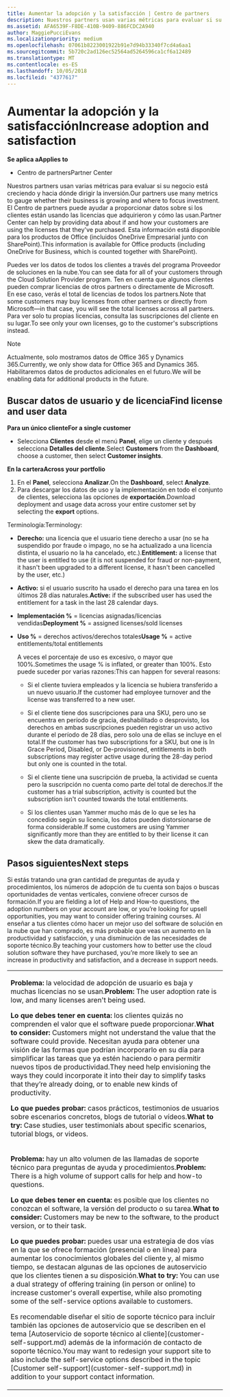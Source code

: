 ```yaml
---
title: Aumentar la adopción y la satisfacción | Centro de partners
description: Nuestros partners usan varias métricas para evaluar si su negocio está creciendo y hacia dónde dirigir la inversión. El Centro de partners puede ayudar a proporcionar datos sobre si los clientes están usando las licencias que adquirieron y cómo las usan.
ms.assetid: AFA6539F-F8DE-410B-9409-886FCDC2A940
author: MaggiePucciEvans
ms.localizationpriority: medium
ms.openlocfilehash: 07061b8223001922b91e7d94b33340f7cd4a6aa1
ms.sourcegitcommit: 5b720c2ad126ec52564ad5264596ca1cf6a12489
ms.translationtype: MT
ms.contentlocale: es-ES
ms.lasthandoff: 10/05/2018
ms.locfileid: "4377617"
---
```

# <a name="increase-adoption-and-satisfaction"></a><span data-ttu-id="37e56-104">Aumentar la adopción y la satisfacción</span><span class="sxs-lookup"><span data-stu-id="37e56-104">Increase adoption and satisfaction</span></span>

**<span data-ttu-id="37e56-105">Se aplica a</span><span class="sxs-lookup"><span data-stu-id="37e56-105">Applies to</span></span>**

-  <span data-ttu-id="37e56-106">Centro de partners</span><span class="sxs-lookup"><span data-stu-id="37e56-106">Partner Center</span></span>

<span data-ttu-id="37e56-107">Nuestros partners usan varias métricas para evaluar si su negocio está creciendo y hacia dónde dirigir la inversión.</span><span class="sxs-lookup"><span data-stu-id="37e56-107">Our partners use many metrics to gauge whether their business is growing and where to focus investment.</span></span> <span data-ttu-id="37e56-108">El Centro de partners puede ayudar a proporcionar datos sobre si los clientes están usando las licencias que adquirieron y cómo las usan.</span><span class="sxs-lookup"><span data-stu-id="37e56-108">Partner Center can help by providing data about if and how your customers are using the licenses that they've purchased.</span></span> <span data-ttu-id="37e56-109">Esta información está disponible para los productos de Office (incluidos OneDrive Empresarial junto con SharePoint).</span><span class="sxs-lookup"><span data-stu-id="37e56-109">This information is available for Office products (including OneDrive for Business, which is counted together with SharePoint).</span></span>

<span data-ttu-id="37e56-110">Puedes ver los datos de todos los clientes a través del programa Proveedor de soluciones en la nube.</span><span class="sxs-lookup"><span data-stu-id="37e56-110">You can see data for all of your customers through the Cloud Solution Provider program.</span></span> <span data-ttu-id="37e56-111">Ten en cuenta que algunos clientes pueden comprar licencias de otros partners o directamente de Microsoft. En ese caso, verás el total de licencias de todos los partners.</span><span class="sxs-lookup"><span data-stu-id="37e56-111">Note that some customers may buy licenses from other partners or directly from Microsoft—in that case, you will see the total licenses across all partners.</span></span> <span data-ttu-id="37e56-112">Para ver solo tu propias licencias, consulta las suscripciones del cliente en su lugar.</span><span class="sxs-lookup"><span data-stu-id="37e56-112">To see only your own licenses, go to the customer's subscriptions instead.</span></span>

> [!NOTE]  
>  <span data-ttu-id="37e56-113">Actualmente, solo mostramos datos de Office 365 y Dynamics 365.</span><span class="sxs-lookup"><span data-stu-id="37e56-113">Currently, we only show data for Office 365 and Dynamics 365.</span></span> <span data-ttu-id="37e56-114">Habilitaremos datos de productos adicionales en el futuro.</span><span class="sxs-lookup"><span data-stu-id="37e56-114">We will be enabling data for additional products in the future.</span></span>

## <a name="find-license-and-user-data"></a><span data-ttu-id="37e56-115">Buscar datos de usuario y de licencia</span><span class="sxs-lookup"><span data-stu-id="37e56-115">Find license and user data</span></span>


**<span data-ttu-id="37e56-116">Para un único cliente</span><span class="sxs-lookup"><span data-stu-id="37e56-116">For a single customer</span></span>**

-   <span data-ttu-id="37e56-117">Selecciona **Clientes** desde el menú **Panel**, elige un cliente y después selecciona **Detalles del cliente**.</span><span class="sxs-lookup"><span data-stu-id="37e56-117">Select **Customers** from the **Dashboard**, choose a customer, then select **Customer insights**.</span></span>

**<span data-ttu-id="37e56-118">En la cartera</span><span class="sxs-lookup"><span data-stu-id="37e56-118">Across your portfolio</span></span>**

1.  <span data-ttu-id="37e56-119">En el **Panel**, selecciona **Analizar**.</span><span class="sxs-lookup"><span data-stu-id="37e56-119">On the **Dashboard**, select **Analyze**.</span></span>
2.  <span data-ttu-id="37e56-120">Para descargar los datos de uso y la implementación en todo el conjunto de clientes, selecciona las opciones de **exportación**.</span><span class="sxs-lookup"><span data-stu-id="37e56-120">Download deployment and usage data across your entire customer set by selecting the **export** options.</span></span>

<span data-ttu-id="37e56-121">Terminología:</span><span class="sxs-lookup"><span data-stu-id="37e56-121">Terminology:</span></span>

-   <span data-ttu-id="37e56-122">**Derecho:** una licencia que el usuario tiene derecho a usar (no se ha suspendido por fraude o impago, no se ha actualizado a una licencia distinta, el usuario no la ha cancelado, etc.).</span><span class="sxs-lookup"><span data-stu-id="37e56-122">**Entitlement:** a license that the user is entitled to use (it is not suspended for fraud or non-payment, it hasn't been upgraded to a different license, it hasn't been cancelled by the user, etc.)</span></span>

-   <span data-ttu-id="37e56-123">**Activo:** si el usuario suscrito ha usado el derecho para una tarea en los últimos 28 días naturales.</span><span class="sxs-lookup"><span data-stu-id="37e56-123">**Active:** if the subscribed user has used the entitlement for a task in the last 28 calendar days.</span></span>

-   <span data-ttu-id="37e56-124">**Implementación %** = licencias asignadas/licencias vendidas</span><span class="sxs-lookup"><span data-stu-id="37e56-124">**Deployment %** = assigned licenses/sold licenses</span></span>

-   <span data-ttu-id="37e56-125">**Uso %** = derechos activos/derechos totales</span><span class="sxs-lookup"><span data-stu-id="37e56-125">**Usage %** = active entitlements/total entitlements</span></span>

    <span data-ttu-id="37e56-126">A veces el porcentaje de uso es excesivo, o mayor que 100%.</span><span class="sxs-lookup"><span data-stu-id="37e56-126">Sometimes the usage % is inflated, or greater than 100%.</span></span> <span data-ttu-id="37e56-127">Esto puede suceder por varias razones:</span><span class="sxs-lookup"><span data-stu-id="37e56-127">This can happen for several reasons:</span></span>

    -   <span data-ttu-id="37e56-128">Si el cliente tuviera empleados y la licencia se hubiera transferido a un nuevo usuario.</span><span class="sxs-lookup"><span data-stu-id="37e56-128">If the customer had employee turnover and the license was transferred to a new user.</span></span>

    -   <span data-ttu-id="37e56-129">Si el cliente tiene dos suscripciones para una SKU, pero uno se encuentra en período de gracia, deshabilitado o desprovisto, los derechos en ambas suscripciones pueden registrar un uso activo durante el período de 28 días, pero solo una de ellas se incluye en el total.</span><span class="sxs-lookup"><span data-stu-id="37e56-129">If the customer has two subscriptions for a SKU, but one is In Grace Period, Disabled, or De-provisioned, entitlements in both subscriptions may register active usage during the 28-day period but only one is counted in the total.</span></span>

    -   <span data-ttu-id="37e56-130">Si el cliente tiene una suscripción de prueba, la actividad se cuenta pero la suscripción no cuenta como parte del total de derechos.</span><span class="sxs-lookup"><span data-stu-id="37e56-130">If the customer has a trial subscription, activity is counted but the subscription isn't counted towards the total entitlements.</span></span>

    -   <span data-ttu-id="37e56-131">Si los clientes usan Yammer mucho más de lo que se les ha concedido según su licencia, los datos pueden distorsionarse de forma considerable.</span><span class="sxs-lookup"><span data-stu-id="37e56-131">If some customers are using Yammer significantly more than they are entitled to by their license it can skew the data dramatically.</span></span>

## <a name="next-steps"></a><span data-ttu-id="37e56-132">Pasos siguientes</span><span class="sxs-lookup"><span data-stu-id="37e56-132">Next steps</span></span>


<span data-ttu-id="37e56-133">Si estás tratando una gran cantidad de preguntas de ayuda y procedimientos, los números de adopción de tu cuenta son bajos o buscas oportunidades de ventas verticales, conviene ofrecer cursos de formación.</span><span class="sxs-lookup"><span data-stu-id="37e56-133">If you are fielding a lot of Help and How-to questions, the adoption numbers on your account are low, or you’re looking for upsell opportunities, you may want to consider offering training courses.</span></span> <span data-ttu-id="37e56-134">Al enseñar a tus clientes cómo hacer un mejor uso del software de solución en la nube que han comprado, es más probable que veas un aumento en la productividad y satisfacción, y una disminución de las necesidades de soporte técnico.</span><span class="sxs-lookup"><span data-stu-id="37e56-134">By teaching your customers how to better use the cloud solution software they have purchased, you’re more likely to see an increase in productivity and satisfaction, and a decrease in support needs.</span></span>

<table>
<colgroup>
<col width="100%" />
</colgroup>
<tbody>
<tr class="odd">
<td><p><span data-ttu-id="37e56-135"><strong>Problema:</strong> la velocidad de adopción de usuario es baja y muchas licencias no se usan.</span><span class="sxs-lookup"><span data-stu-id="37e56-135"><strong>Problem:</strong> The user adoption rate is low, and many licenses aren't being used.</span></span></p>
<p><span data-ttu-id="37e56-136"><strong>Lo que debes tener en cuenta:</strong> los clientes quizás no comprenden el valor que el software puede proporcionar.</span><span class="sxs-lookup"><span data-stu-id="37e56-136"><strong>What to consider:</strong> Customers might not understand the value that the software could provide.</span></span> <span data-ttu-id="37e56-137">Necesitan ayuda para obtener una visión de las formas que podrían incorporarlo en su día para simplificar las tareas que ya estén haciendo o para permitir nuevos tipos de productividad.</span><span class="sxs-lookup"><span data-stu-id="37e56-137">They need help envisioning the ways they could incorporate it into their day to simplify tasks that they’re already doing, or to enable new kinds of productivity.</span></span></p>
<p><span data-ttu-id="37e56-138"><strong>Lo que puedes probar:</strong> casos prácticos, testimonios de usuarios sobre escenarios concretos, blogs de tutorial o vídeos.</span><span class="sxs-lookup"><span data-stu-id="37e56-138"><strong>What to try:</strong> Case studies, user testimonials about specific scenarios, tutorial blogs, or videos.</span></span></p></td>
</tr>
<tr class="even">
<td><p><span data-ttu-id="37e56-139"><strong>Problema:</strong> hay un alto volumen de las llamadas de soporte técnico para preguntas de ayuda y procedimientos.</span><span class="sxs-lookup"><span data-stu-id="37e56-139"><strong>Problem:</strong> There is a high volume of support calls for help and how-to questions.</span></span></p>
<p><span data-ttu-id="37e56-140"><strong>Lo que debes tener en cuenta:</strong> es posible que los clientes no conozcan el software, la versión del producto o su tarea.</span><span class="sxs-lookup"><span data-stu-id="37e56-140"><strong>What to consider:</strong> Customers may be new to the software, to the product version, or to their task.</span></span></p>
<p><span data-ttu-id="37e56-141"><strong>Lo que puedes probar:</strong> puedes usar una estrategia de dos vías en la que se ofrece formación (presencial o en línea) para aumentar los conocimientos globales del cliente y, al mismo tiempo, se destacan algunas de las opciones de autoservicio que los clientes tienen a su disposición.</span><span class="sxs-lookup"><span data-stu-id="37e56-141"><strong>What to try:</strong> You can use a dual strategy of offering training (in person or online) to increase customer's overall expertise, while also promoting some of the self-service options available to customers.</span></span></p>
<p><span data-ttu-id="37e56-142">Es recomendable diseñar el sitio de soporte técnico para incluir también las opciones de autoservicio que se describen en el tema [Autoservicio de soporte técnico al cliente](customer-self-support.md) además de la información de contacto de soporte técnico.</span><span class="sxs-lookup"><span data-stu-id="37e56-142">You may want to redesign your support site to also include the self-service options described in the topic [Customer self-support](customer-self-support.md) in addition to your support contact information.</span></span></p></td>
</tr>
</tbody>
</table>

 

 

 



